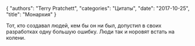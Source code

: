 {
   "authors": "Terry Pratchett",
   "categories": "Цитаты",
   "date": "2017-10-25",
   "title": "Монархия"
}

Тот, кто создавал людей, кем бы он ни был, допустил в своих разработках одну большую ошибку. Люди так и норовят встать на колени.
